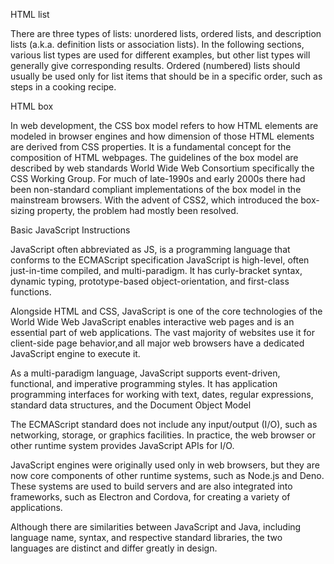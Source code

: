 HTML list

There are three types of lists: unordered lists, ordered lists, and description lists (a.k.a. definition lists or association lists). In the following sections, various list types are used for different examples, but other list types will generally give corresponding results. Ordered (numbered) lists should usually be used only for list items that should be in a specific order, such as steps in a cooking recipe.

HTML box

In web development, the CSS box model refers to how HTML elements are modeled in browser engines and how dimension of those HTML elements are derived from CSS properties. It is a fundamental concept for the composition of HTML webpages. The guidelines of the box model are described by web standards World Wide Web Consortium  specifically the CSS Working Group. For much of late-1990s and early 2000s there had been non-standard compliant implementations of the box model in the mainstream browsers. With the advent of CSS2, which introduced the box-sizing property, the problem had mostly been resolved.

Basic JavaScript Instructions

JavaScript  often abbreviated as JS, is a programming language that conforms to the ECMAScript specification JavaScript is high-level, often just-in-time compiled, and multi-paradigm. It has curly-bracket syntax, dynamic typing, prototype-based object-orientation, and first-class functions.

Alongside HTML and CSS, JavaScript is one of the core technologies of the World Wide Web JavaScript enables interactive web pages and is an essential part of web applications. The vast majority of websites use it for client-side page behavior,and all major web browsers have a dedicated JavaScript engine to execute it.

As a multi-paradigm language, JavaScript supports event-driven, functional, and imperative programming styles. It has application programming interfaces for working with text, dates, regular expressions, standard data structures, and the Document Object Model 

The ECMAScript standard does not include any input/output (I/O), such as networking, storage, or graphics facilities. In practice, the web browser or other runtime system provides JavaScript APIs for I/O.

JavaScript engines were originally used only in web browsers, but they are now core components of other runtime systems, such as Node.js and Deno. These systems are used to build servers and are also integrated into frameworks, such as Electron and Cordova, for creating a variety of applications.

Although there are similarities between JavaScript and Java, including language name, syntax, and respective standard libraries, the two languages are distinct and differ greatly in design.